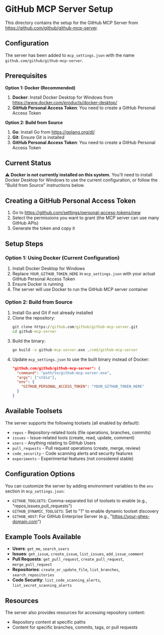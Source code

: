 # GitHub MCP Server Setup

This directory contains the setup for the GitHub MCP Server from https://github.com/github/github-mcp-server.

## Configuration

The server has been added to `mcp_settings.json` with the name `github.com/github/github-mcp-server`.

## Prerequisites

**Option 1: Docker (Recommended)**
1. **Docker**: Install Docker Desktop for Windows from https://www.docker.com/products/docker-desktop/
2. **GitHub Personal Access Token**: You need to create a GitHub Personal Access Token

**Option 2: Build from Source**
1. **Go**: Install Go from https://golang.org/dl/
2. **Git**: Ensure Git is installed
3. **GitHub Personal Access Token**: You need to create a GitHub Personal Access Token

## Current Status

⚠️ **Docker is not currently installed on this system.** You'll need to install Docker Desktop for Windows to use the current configuration, or follow the "Build from Source" instructions below.

## Creating a GitHub Personal Access Token

1. Go to https://github.com/settings/personal-access-tokens/new
2. Select the permissions you want to grant (the MCP server can use many GitHub APIs)
3. Generate the token and copy it

## Setup Steps

### Option 1: Using Docker (Current Configuration)

1. Install Docker Desktop for Windows
2. Replace `YOUR_GITHUB_TOKEN_HERE` in `mcp_settings.json` with your actual GitHub Personal Access Token
3. Ensure Docker is running
4. The server will use Docker to run the GitHub MCP server container

### Option 2: Build from Source

1. Install Go and Git if not already installed
2. Clone the repository:
   ```cmd
   git clone https://github.com/github/github-mcp-server.git
   cd github-mcp-server
   ```
3. Build the binary:
   ```cmd
   go build -o github-mcp-server.exe ./cmd/github-mcp-server
   ```
4. Update `mcp_settings.json` to use the built binary instead of Docker:
   ```json
   "github.com/github/github-mcp-server": {
     "command": "path/to/github-mcp-server.exe",
     "args": ["stdio"],
     "env": {
       "GITHUB_PERSONAL_ACCESS_TOKEN": "YOUR_GITHUB_TOKEN_HERE"
     }
   }
   ```

## Available Toolsets

The server supports the following toolsets (all enabled by default):
- `repos` - Repository-related tools (file operations, branches, commits)
- `issues` - Issue-related tools (create, read, update, comment)
- `users` - Anything relating to GitHub Users
- `pull_requests` - Pull request operations (create, merge, review)
- `code_security` - Code scanning alerts and security features
- `experiments` - Experimental features (not considered stable)

## Configuration Options

You can customize the server by adding environment variables to the `env` section in `mcp_settings.json`:

- `GITHUB_TOOLSETS`: Comma-separated list of toolsets to enable (e.g., "repos,issues,pull_requests")
- `GITHUB_DYNAMIC_TOOLSETS`: Set to "1" to enable dynamic toolset discovery
- `GITHUB_HOST`: For GitHub Enterprise Server (e.g., "https://your-ghes-domain.com")

## Example Tools Available

- **Users**: `get_me`, `search_users`
- **Issues**: `get_issue`, `create_issue`, `list_issues`, `add_issue_comment`
- **Pull Requests**: `get_pull_request`, `create_pull_request`, `merge_pull_request`
- **Repositories**: `create_or_update_file`, `list_branches`, `search_repositories`
- **Code Security**: `list_code_scanning_alerts`, `list_secret_scanning_alerts`

## Resources

The server also provides resources for accessing repository content:
- Repository content at specific paths
- Content for specific branches, commits, tags, or pull requests
